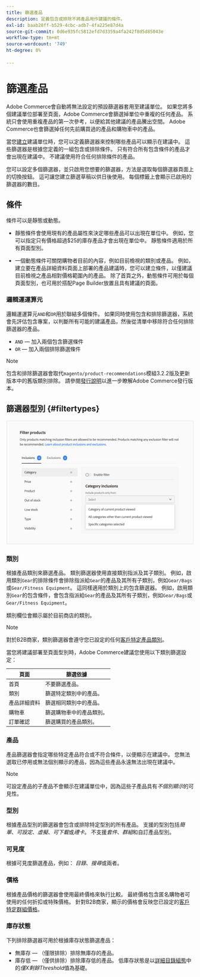 ```yaml
---
title: 篩選產品
description: 定義包含或排除不將產品用作建議的條件。
exl-id: baab28ff-b529-4cbc-adb7-4fa225e87d4a
source-git-commit: 0d6e935fc5812efd7d3359a4fa242f8d5d85043e
workflow-type: tm+mt
source-wordcount: '749'
ht-degree: 0%

---
```


# 篩選產品

Adobe Commerce會自動將無法設定的預設篩選器套用至建議單位。 如果您將多個建議單位部署至頁面，Adobe Commerce會篩選掉單位中重複的任何產品。 系統只會使用重複產品的第一次參考，以便給其他建議的產品騰出空間。 Adobe Commerce也會篩選掉任何先前購買過的產品和購物車中的產品。

當您[建立](create.md)建議單位時，您可以定義篩選器來控制哪些產品可以顯示在建議中。 這些篩選器是根據您定義的一組包含或排除條件。 只有符合所有包含條件的產品才會出現在建議中。 不建議使用符合任何排除條件的產品。

您可以設定多個篩選器，並只啟用您想要的篩選器，方法是選取每個篩選器頁面上的切換按鈕。 這可讓您建立篩選草稿以供日後使用。 每個標籤上會顯示已啟用的篩選器的數目。

## 條件

條件可以是靜態或動態。

- 靜態條件會使用現有的產品屬性來決定哪些產品可以出現在單位中。 例如，您可以指定只有價格超過$25的庫存產品才會出現在單位中。 靜態條件適用於所有頁面型別。

- 一個動態條件可關閉購物者目前的內容，例如目前檢視的類別或產品。 例如，建立要在產品詳細資料頁面上部署的產品建議時，您可以建立條件，以僅建議目前檢視之產品相對價格範圍內的產品。 除了首頁之外，動態條件可用於每個頁面型別，也可用於搭配Page Builder放置且具有建議的頁面。

### 邏輯運運算元

邏輯運運算元`AND`和`OR`用於聯結多個條件。 如果同時使用包含和排除篩選器，系統會先評估包含專案，以判斷所有可能的建議產品，然後從清單中移除符合任何排除篩選器的產品。

- `AND` — 加入兩個包含篩選條件
- `OR` — 加入兩個排除篩選條件

>[!NOTE]
>
> 包含和排除篩選器會取代`magento/product-recommendations`模組3.2.2版及更新版本中的舊版類別排除。 請參閱[發行說明](release-notes.md)以進一步瞭解Adobe Commerce發行版本。

## 篩選器型別 {#filtertypes}

![篩選器](assets/rec-conditions.png)

### 類別

根據產品類別來篩選產品。 類別篩選器使用直接類別指派及其子類別。 例如，啟用類別`Gear`的排除條件會排除指派給`Gear`的產品及其所有子類別，例如`Gear/Bags`或`Gear/Fitness Equipment`。 這同樣適用於類別上的包含篩選器。 例如，啟用類別`Gear`的包含條件，會包含指派給`Gear`的產品及其所有子類別，例如`Gear/Bags`或`Gear/Fitness Equipment`。

類別欄位會顯示屬於目前商店的類別。

>[!NOTE]
>
>對於B2B商家，類別篩選器會遵守您已設定的任何[客戶特定產品類別](https://experienceleague.adobe.com/docs/commerce-admin/catalog/categories/category-permissions.html)。

當您將建議部署至頁面型別時，Adobe Commerce建議您使用以下類別篩選設定：

| 頁面 | 篩選依據 |
|---|---|
| 首頁 | 不要篩選產品。 |
| 類別 | 篩選特定類別中的產品。 |
| 產品詳細資料 | 篩選相同類別中的產品。 |
| 購物車 | 篩選購物車中的產品類別。 |
| 訂單確認 | 篩選購買的產品類別。 |

### 產品

產品篩選器會指定哪些特定產品符合或不符合條件，以便顯示在建議中。 您無法選取已停用或無法個別顯示的產品，因為這些產品永遠無法出現在建議中。

>[!NOTE]
>
>可設定產品的子產品不會顯示在建議單位中，因為這些子產品具有&#x200B;_不個別顯示_&#x200B;的可見性。

### 型別

根據產品型別的篩選器會包含或排除特定型別的所有產品。 支援的型別包括&#x200B;_簡單_、_可設定_、_虛擬_、_可下載_&#x200B;或&#x200B;_禮卡_。 不支援&#x200B;_套件_、_群組_&#x200B;和自訂產品型別。

### 可見度

根據可見度篩選產品，例如： _目錄_、_搜尋_&#x200B;或兩者。

### 價格

根據產品價格的篩選器會使用最終價格來執行比較。 最終價格包含匿名購物者可使用的任何折扣或特殊價格。 針對B2B商家，顯示的價格會反映您已設定的[客戶特定群組價格](https://experienceleague.adobe.com/docs/commerce-admin/catalog/products/pricing/pricing-advanced.html)。

### 庫存狀態

下列排除篩選器可用於根據庫存狀態篩選產品：

- 無庫存 — （僅限排除）排除無庫存的產品。
- 庫存低 — （僅供排除）排除庫存低的產品。 低庫存狀態是以[詳細目錄組態](https://experienceleague.adobe.com/docs/commerce-admin/config/catalog/inventory.html)中的&#x200B;_僅X剩餘Threshold_&#x200B;值為基礎。
